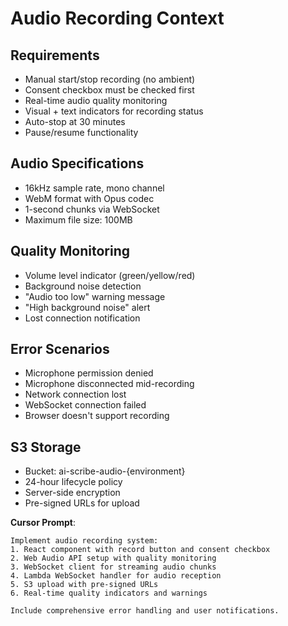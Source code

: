 # Audio Recording Context

## Requirements
- Manual start/stop recording (no ambient)
- Consent checkbox must be checked first
- Real-time audio quality monitoring
- Visual + text indicators for recording status
- Auto-stop at 30 minutes
- Pause/resume functionality

## Audio Specifications
- 16kHz sample rate, mono channel
- WebM format with Opus codec
- 1-second chunks via WebSocket
- Maximum file size: 100MB

## Quality Monitoring
- Volume level indicator (green/yellow/red)
- Background noise detection
- "Audio too low" warning message
- "High background noise" alert
- Lost connection notification

## Error Scenarios
- Microphone permission denied
- Microphone disconnected mid-recording
- Network connection lost
- WebSocket connection failed
- Browser doesn't support recording

## S3 Storage
- Bucket: ai-scribe-audio-{environment}
- 24-hour lifecycle policy
- Server-side encryption
- Pre-signed URLs for upload

**Cursor Prompt**:
```
Implement audio recording system:
1. React component with record button and consent checkbox
2. Web Audio API setup with quality monitoring
3. WebSocket client for streaming audio chunks
4. Lambda WebSocket handler for audio reception
5. S3 upload with pre-signed URLs
6. Real-time quality indicators and warnings

Include comprehensive error handling and user notifications.
```